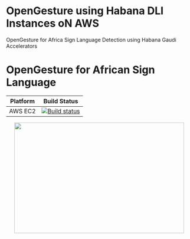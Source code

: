 # OpenGesture using Habana DLI Instances oN AWS
OpenGesture for Africa Sign Language Detection using Habana Gaudi Accelerators
# OpenGesture for African Sign Language 
Platform | Build Status |
-------- | ------------ |
AWS EC2 | [![Build status](https://ci.appveyor.com/api/projects/status/swutsp1bjcc56q64/branch/master?svg=true)](https://github.com/AfricaMachineIntelligence/opengesture)

<p align="center">
  <img width="460" height="300" src="https://github.com/TebogoNakampe/XRDrive-Sim/blob/master/Code/hand.gif">
</p>

